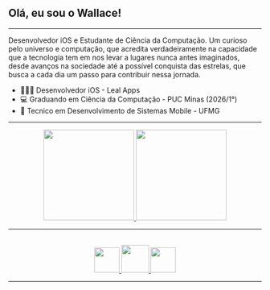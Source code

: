 ## Olá, eu sou o Wallace!
------------------------------------------------------------------
Desenvolvedor iOS e Estudante de Ciência da Computação.
Um curioso pelo universo e computação, que acredita verdadeiramente na capacidade que a tecnologia tem em nos levar a lugares nunca antes imaginados, desde avanços na sociedade até a possível conquista das estrelas, que busca a cada dia um passo para contribuir nessa jornada.

- 👨🏽‍💻 Desenvolvedor iOS - Leal Apps
- 💻 Graduando em Ciência da Computação - PUC Minas (2026/1°)
- 📱 Tecnico em Desenvolvimento de Sistemas Mobile - UFMG
------------------------------------------------------------------
<div align="center">
  <a href="https://github.com/Olivwallace">
  <img height="180em" src="https://github-readme-stats.vercel.app/api?username=Olivwallace&show_icons=true&theme=dark&icon_color=00bffff&bg_color=90,10111e,00ffff&title_color=00bfff&include_all_commits=true&count_private=true"/>
  <img height="180em" src="https://github-readme-stats.vercel.app/api/top-langs/?username=Olivwallace&layout=compact&title_color=00bfff&langs_count=7&theme=dark&bg_color=90,10111e,00ffff"/>
</div>

------------------------------------------------------------------

<div align = "center" style="display: inline_block"><br>
  <img height="50" width="50" src="https://cdn.jsdelivr.net/gh/devicons/devicon@latest/icons/swift/swift-original.svg" />
  <img height="55" width="55" src="https://cdn.jsdelivr.net/gh/devicons/devicon/icons/java/java-original-wordmark.svg" />
  <img height="50" width="50" src="https://cdn.jsdelivr.net/gh/devicons/devicon/icons/c/c-original.svg" />
</div>

------------------------------------------------------------------

<!--
**Olivwallace/Olivwallace** is a ✨ _special_ ✨ repository because its `README.md` (this file) appears on your GitHub profile.

Here are some ideas to get you started:

- 🔭 I’m currently working on ...
- 🌱 I’m currently learning ...
- 👯 I’m looking to collaborate on ...
- 🤔 I’m looking for help with ...
- 💬 Ask me about ...
- 📫 How to reach me: ...
- 😄 Pronouns: ...
- ⚡ Fun fact: ...
-->
